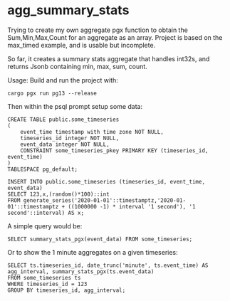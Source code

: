 # agg_summary_stats
Trying to create my own aggregate pgx function to obtain the Sum,Min,Max,Count for an aggregate as an array. Project is based on the max_timed example, and is usable but incomplete.

So far, it creates a summary stats aggregate that handles int32s, and returns Jsonb containing min, max, sum, count.

Usage:
Build and run the project with:

`cargo pgx run pg13 --release`

Then within the psql prompt setup some data:

```
CREATE TABLE public.some_timeseries
(
    event_time timestamp with time zone NOT NULL,
    timeseries_id integer NOT NULL,
    event_data integer NOT NULL,
    CONSTRAINT some_timeseries_pkey PRIMARY KEY (timeseries_id, event_time)
)
TABLESPACE pg_default;

INSERT INTO public.some_timeseries (timeseries_id, event_time, event_data) 
SELECT 123,x,(random()*100)::int
FROM generate_series('2020-01-01'::timestamptz,'2020-01-01'::timestamptz + ((1000000 -1) * interval '1 second'), '1 second'::interval) AS x; 
```

A simple query would be:

`SELECT summary_stats_pgx(event_data) FROM some_timeseries;`

Or to show the 1 minute aggregates on a given timeseries:

```
SELECT ts.timeseries_id, date_trunc('minute', ts.event_time) AS agg_interval, summary_stats_pgx(ts.event_data)
FROM some_timeseries ts
WHERE timeseries_id = 123
GROUP BY timeseries_id, agg_interval;
```